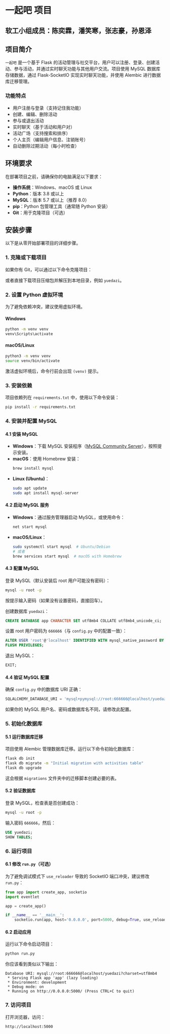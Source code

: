 
# 一起吧 项目
## 软工小组成员：陈奕霖，潘笑寒，张志豪，孙恩泽

## 项目简介

`一起吧` 是一个基于 Flask 的活动管理与社交平台，用户可以注册、登录、创建活动、参与活动，并通过实时聊天功能与其他用户交流。项目使用 MySQL 数据库存储数据，通过 Flask-SocketIO 实现实时聊天功能，并使用 Alembic 进行数据库迁移管理。

### 功能特点
- 用户注册与登录（支持记住我功能）
- 创建、编辑、删除活动
- 参与或退出活动
- 实时聊天（基于活动和用户对）
- 活动广场（支持搜索和排序）
- 个人主页（编辑用户信息、注销账号）
- 自动删除过期活动（每小时检查）

## 环境要求

在部署项目之前，请确保你的电脑满足以下要求：

- **操作系统**：Windows、macOS 或 Linux
- **Python**：版本 3.8 或以上
- **MySQL**：版本 5.7 或以上（推荐 8.0）
- **pip**：Python 包管理工具（通常随 Python 安装）
- **Git**：用于克隆项目（可选）

## 安装步骤

以下是从零开始部署项目的详细步骤。

### 1. 克隆或下载项目

如果你有 Git，可以通过以下命令克隆项目：

或者直接下载项目压缩包并解压到本地目录，例如 `yuedazi`。

### 2. 设置 Python 虚拟环境

为了避免依赖冲突，建议使用虚拟环境。

#### Windows
```bash
python -m venv venv
venv\Scripts\activate
```

#### macOS/Linux
```bash
python3 -m venv venv
source venv/bin/activate
```

激活虚拟环境后，命令行前会出现 `(venv)` 提示。

### 3. 安装依赖

项目依赖列在 `requirements.txt` 中，使用以下命令安装：

```bash
pip install -r requirements.txt
```

### 4. 安装并配置 MySQL

#### 4.1 安装 MySQL
- **Windows**：下载 MySQL 安装程序（[MySQL Community Server](https://dev.mysql.com/downloads/mysql/)），按照提示安装。
- **macOS**：使用 Homebrew 安装：
  ```bash
  brew install mysql
  ```
- **Linux (Ubuntu)**：
  ```bash
  sudo apt update
  sudo apt install mysql-server
  ```

#### 4.2 启动 MySQL 服务
- **Windows**：通过服务管理器启动 MySQL，或使用命令：
  ```cmd
  net start mysql
  ```
- **macOS/Linux**：
  ```bash
  sudo systemctl start mysql  # Ubuntu/Debian
  # 或者
  brew services start mysql  # macOS with Homebrew
  ```

#### 4.3 配置 MySQL
登录 MySQL（默认安装后 root 用户可能没有密码）：

```bash
mysql -u root -p
```

按提示输入密码（如果没有设置密码，直接回车）。

创建数据库 `yuedazi`：

```sql
CREATE DATABASE app CHARACTER SET utf8mb4 COLLATE utf8mb4_unicode_ci;
```

设置 root 用户密码为 `666666`（与 `config.py` 中的配置一致）：

```sql
ALTER USER 'root'@'localhost' IDENTIFIED WITH mysql_native_password BY '666666';
FLUSH PRIVILEGES;
```

退出 MySQL：

```sql
EXIT;
```

#### 4.4 验证 MySQL 配置
确保 `config.py` 中的数据库 URI 正确：

```python
SQLALCHEMY_DATABASE_URI = 'mysql+pymysql://root:666666@localhost/yuedazi?charset=utf8mb4'
```

如果你的 MySQL 用户名、密码或数据库名不同，请修改此配置。

### 5. 初始化数据库

#### 5.1 运行数据库迁移
项目使用 Alembic 管理数据库迁移。运行以下命令初始化数据库：

```bash
flask db init
flask db migrate -m "Initial migration with activities table"
flask db upgrade
```

这会根据 `migrations` 文件夹中的迁移脚本创建必要的表。

#### 5.2 验证数据库
登录 MySQL，检查表是否创建成功：

```bash
mysql -u root -p
```

输入密码 `666666`，然后：

```sql
USE yuedazi;
SHOW TABLES;
```

### 6. 运行项目

#### 6.1 修改 `run.py`（可选）
为了避免调试模式下 `use_reloader` 导致的 SocketIO 端口冲突，建议修改 `run.py`：

```python
from app import create_app, socketio
import eventlet

app = create_app()

if __name__ == '__main__':
    socketio.run(app, host='0.0.0.0', port=5000, debug=True, use_reloader=False)
```

#### 6.2 启动应用
运行以下命令启动项目：

```bash
python run.py
```

你应该看到类似以下输出：

```
Database URI: mysql://root:666666@localhost/yuedazi?charset=utf8mb4
 * Serving Flask app 'app' (lazy loading)
 * Environment: development
 * Debug mode: on
 * Running on http://0.0.0.0:5000/ (Press CTRL+C to quit)
```

### 7. 访问项目

打开浏览器，访问：

```
http://localhost:5000
```

